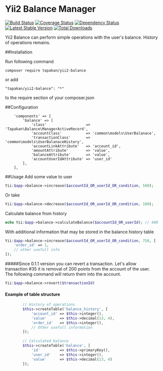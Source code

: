 # Yii2 Balance Manager

[![Build Status](https://travis-ci.org/Tapakan/yii2-balance.svg?branch=master)](https://travis-ci.org/Tapakan/yii2-balance) [![Coverage Status](https://coveralls.io/repos/github/Tapakan/yii2-balance/badge.svg?branch=master)](https://coveralls.io/github/Tapakan/yii2-balance?branch=master) [![Dependency Status](https://www.versioneye.com/user/projects/589e2bdc940b230032da58f5/badge.svg?style=flat-square)](https://www.versioneye.com/user/projects/589e2bdc940b230032da58f5) [![Latest Stable Version](https://poser.pugx.org/tapakan/yii2-balance/v/stable)](https://packagist.org/packages/tapakan/yii2-balance) [![Total Downloads](https://poser.pugx.org/tapakan/yii2-balance/downloads)](https://packagist.org/packages/tapakan/yii2-balance)

Yii2 Balance can perform simple operations with the user's balance.
History of operations remains.

##Installation

Run following command 
```
composer require tapakan/yii2-balance
```
or add 
```
"tapakan/yii2-balance": "*"
```
to the require section of your composer.json

##Configuration

```
    'components' => [
        'balance' => [
            'class'                  => 'Tapakan\Balance\ManagerActiveRecord',
            'accountClass'           => 'common\models\UserBalanace',
            'transactionClass'       => 'common\models\UserBalanaceHistory',
            'accountLinkAttribute'   => 'account_id',
            'amountAttribute'        => 'value',
            'balanceAttribute'       => 'value',
            'accountUserIdAttribute' => 'user_id'
        ],
    ],
```

##Usage
Add some value to user
 ```php
Yii:$app->balance->increase($accountId_OR_userId_OR_condition, 500);
 ```
Or take
```php
Yii:$app->balance->decrease($accountId_OR_userId_OR_condition, 100);
```

Calculate balance from history
```php
echo Yii:$app->balance->calculateBalance($accountId_OR_userId); // 400
```

With additional information that may be stored in the balance history table
```php
Yii:$app->balance->increase($accountId_OR_userId_OR_condition, 750, [
    'order_id' => 1,
    // other usefull info
]);
```

#####Since 0.1.1  version you can revert a transaction.
Let's allow transaction #35 it is removal of 200 points from the account of the user. The following command will return them into the account.
```php
Yii:$app->balance->revert($transactionId)
```

#### Example of table structure
```php
        // History of operations
        $this->createTable('balance_history', [
            'account_id' => $this->integer(),
            'value'      => $this->decimal(13, 4),
            'order_id'   => $this->integer(),
            // Other usefull information
        ]);
        
        // Calculated balance
        $this->createTable('balance', [
            'id'         => $this->primaryKey(),
            'user_id'    => $this->integer(),
            'value'      => $this->decimal(13, 4)
        ]);
```
